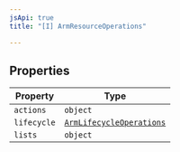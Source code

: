 ```yaml
---
jsApi: true
title: "[I] ArmResourceOperations"

---
```

## Properties

| Property | Type |
| ------ | ------ |
| `actions` | `object` |
| `lifecycle` | [`ArmLifecycleOperations`](ArmLifecycleOperations.md) |
| `lists` | `object` |
